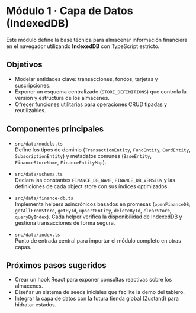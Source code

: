 # Módulo 1 · Capa de Datos (IndexedDB)

Este módulo define la base técnica para almacenar información financiera en el navegador utilizando **IndexedDB** con TypeScript estricto.

## Objetivos

- Modelar entidades clave: transacciones, fondos, tarjetas y suscripciones.
- Exponer un esquema centralizado (`STORE_DEFINITIONS`) que controla la versión y estructura de los almacenes.
- Ofrecer funciones utilitarias para operaciones CRUD tipadas y reutilizables.

## Componentes principales

- `src/data/models.ts`  
  Define los tipos de dominio (`TransactionEntity`, `FundEntity`, `CardEntity`, `SubscriptionEntity`) y metadatos comunes (`BaseEntity`, `FinanceStoreName`, `FinanceEntityMap`).

- `src/data/schema.ts`  
  Declara las constantes `FINANCE_DB_NAME`, `FINANCE_DB_VERSION` y las definiciones de cada object store con sus índices optimizados.

- `src/data/finance-db.ts`  
  Implementa helpers asincrónicos basados en promesas (`openFinanceDB`, `getAllFromStore`, `getById`, `upsertEntity`, `deleteById`, `clearStore`, `queryByIndex`). Cada helper verifica la disponibilidad de IndexedDB y gestiona transacciones de forma segura.

- `src/data/index.ts`  
  Punto de entrada central para importar el módulo completo en otras capas.

## Próximos pasos sugeridos

- Crear un hook React para exponer consultas reactivas sobre los almacenes.
- Diseñar un sistema de seeds iniciales que facilite la demo del tablero.
- Integrar la capa de datos con la futura tienda global (Zustand) para hidratar estados.
